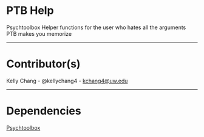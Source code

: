# PTB Help

Psychtoolbox Helper functions for the user who hates all the arguments PTB makes you memorize

--- 

# Contributor(s)

Kelly Chang - @kellychang4 - kchang4@uw.edu

--- 

# Dependencies

[Psychtoolbox](http://psychtoolbox.org/)
